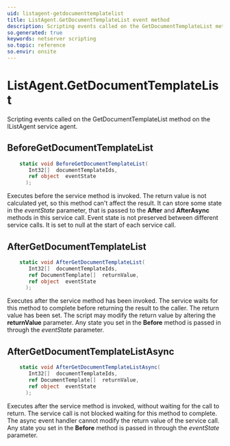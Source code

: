 ```yaml
---
uid: listagent-getdocumenttemplatelist
title: ListAgent.GetDocumentTemplateList event method
description: Scripting events called on the GetDocumentTemplateList method on the ListAgent service agent.
so.generated: true
keywords: netserver scripting
so.topic: reference
so.envir: onsite
---
```

# ListAgent.GetDocumentTemplateList

Scripting events called on the <see cref='M:IListAgent.GetDocumentTemplateList'>GetDocumentTemplateList</see> method on the <see cref='IListAgent'>IListAgent</see>  service agent.

## BeforeGetDocumentTemplateList
```cs
    static void BeforeGetDocumentTemplateList(
       Int32[]  documentTemplateIds,
       ref object  eventState
      );
```
Executes before the service method is invoked.
The return value is not calculated yet, so this method can't affect the result.
It can store some state in the *eventState* parameter, that is passed to the **After** and **AfterAsync** methods in this service call.
Event state is not preserved between different service calls. It is set to null at the start of each service call.
## AfterGetDocumentTemplateList
```cs
    static void AfterGetDocumentTemplateList(
       Int32[]  documentTemplateIds,
       ref DocumentTemplate[]  returnValue,
       ref object  eventState
      );
```
Executes after the service method has been invoked. The service waits for this method to complete before returning the result to the caller.
The return value has been set. The script may modify the return value by altering the **returnValue** parameter.
Any state you set in the **Before** method is passed in through the *eventState* parameter.
## AfterGetDocumentTemplateListAsync
```cs
    static void AfterGetDocumentTemplateListAsync(
       Int32[]  documentTemplateIds,
       ref DocumentTemplate[]  returnValue,
       ref object  eventState
      );
```
Executes after the service method is invoked, without waiting for the call to return.
The service call is not blocked waiting for this method to complete.
The async event handler cannot modify the return value of the service call.
Any state you set in the **Before** method is passed in through the *eventState* parameter.

